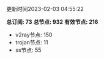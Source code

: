 更新时间2023-02-03 04:55:22

**总订阅: 73**
**总节点: 932**
**有效节点: 216**
- v2ray节点: 150
- trojan节点: 11
- ss节点: 55
